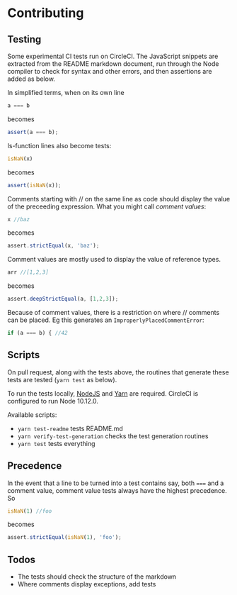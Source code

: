 # Contributing

## Testing
Some experimental CI tests run on CircleCI. The JavaScript snippets are extracted from the 
README markdown document, run through the Node compiler to check for syntax 
and other errors, and then assertions are added as below.

In simplified terms, when on its own line 

```javascript
a === b
```
becomes
```javascript
assert(a === b);
```

Is-function lines also become tests:

```javascript
isNaN(x)
```
becomes
```javascript
assert(isNaN(x));
```


Comments starting with // on the same line as code should display the value of the 
preceeding expression. What you might call *comment values*:

```javascript
x //baz
```
becomes
```javascript
assert.strictEqual(x, 'baz');
```


Comment values are mostly used to display the value of reference types.

```javascript
arr //[1,2,3]
```
becomes
```javascript
assert.deepStrictEqual(a, [1,2,3]);
```


Because of comment values, there is a restriction on where // comments can be placed. 
Eg this generates an `ImproperlyPlacedCommentError`:

```javascript
if (a === b) { //42
```


## Scripts

On pull request, along with the tests above, the routines that generate these 
tests are tested (`yarn test` as below).

To run the tests locally, [NodeJS](http://nodejs.org) and [Yarn](http://yarnpkg.com) 
are required. CircleCI is configured to run Node 10.12.0.

Available scripts:
* `yarn test-readme` tests README.md
* `yarn verify-test-generation` checks the test generation routines
* `yarn test` tests everything



## Precedence

In the event that a line to be turned into a test contains say, both `===` and a 
comment value, comment value tests always have the highest precedence. So 

```javascript
isNaN(1) //foo
```
becomes 
```javascript
assert.strictEqual(isNaN(1), 'foo');
```


## Todos

* The tests should check the structure of the markdown
* Where comments display exceptions, add tests



